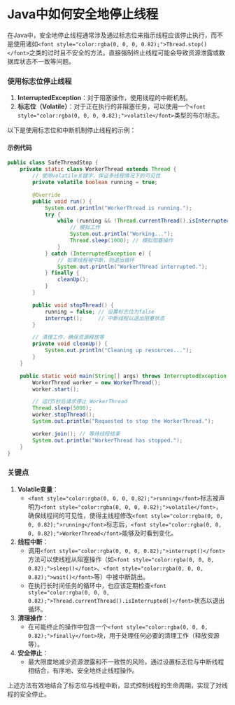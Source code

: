 # Java中如何安全地停止线程

<font style="color:rgba(0, 0, 0, 0.82);">在Java中，安全地停止线程通常涉及通过标志位来指示线程应该停止执行，而不是使用诸如</font>`<font style="color:rgba(0, 0, 0, 0.82);">Thread.stop()</font>`<font style="color:rgba(0, 0, 0, 0.82);">之类的过时且不安全的方法。直接强制终止线程可能会导致资源泄露或数据库状态不一致等问题。</font>

### <font style="color:rgba(0, 0, 0, 0.82);">使用标志位停止线程</font>
1. **<font style="color:rgba(0, 0, 0, 0.82);">InterruptedException</font>**<font style="color:rgba(0, 0, 0, 0.82);">：对于阻塞操作，使用线程的中断机制。</font>
2. **<font style="color:rgba(0, 0, 0, 0.82);">标志位（Volatile）</font>**<font style="color:rgba(0, 0, 0, 0.82);">：对于正在执行的非阻塞任务，可以使用一个</font>`<font style="color:rgba(0, 0, 0, 0.82);">volatile</font>`<font style="color:rgba(0, 0, 0, 0.82);">类型的布尔标志。</font>

<font style="color:rgba(0, 0, 0, 0.82);">以下是使用标志位和中断机制停止线程的示例：</font>

#### <font style="color:rgba(0, 0, 0, 0.82);">示例代码</font>
```java
public class SafeThreadStop {  
    private static class WorkerThread extends Thread {  
        // 使用volatile关键字，保证多线程情况下的可见性  
        private volatile boolean running = true;  

        @Override  
        public void run() {  
            System.out.println("WorkerThread is running.");  
            try {  
                while (running && !Thread.currentThread().isInterrupted()) {  
                    // 模拟工作  
                    System.out.println("Working...");  
                    Thread.sleep(1000); // 模拟阻塞操作  
                }  
            } catch (InterruptedException e) {  
                // 如果线程被中断，则退出循环  
                System.out.println("WorkerThread interrupted.");  
            } finally {  
                cleanUp();  
            }  
        }  

        public void stopThread() {  
            running = false; // 设置标志位为false  
            interrupt();     // 中断线程以退出阻塞状态  
        }  

        // 清理工作，确保资源释放等  
        private void cleanUp() {  
            System.out.println("Cleaning up resources...");  
        }  
    }  

    public static void main(String[] args) throws InterruptedException {  
        WorkerThread worker = new WorkerThread();  
        worker.start();  

        // 运行5秒后请求停止 WorkerThread  
        Thread.sleep(5000);  
        worker.stopThread();  
        System.out.println("Requested to stop the WorkerThread.");  

        worker.join(); // 等待线程结束  
        System.out.println("WorkerThread has stopped.");  
    }  
}
```

### <font style="color:rgba(0, 0, 0, 0.82);">关键点</font>
1. **<font style="color:rgba(0, 0, 0, 0.82);">Volatile变量</font>**<font style="color:rgba(0, 0, 0, 0.82);">：</font>
    - `<font style="color:rgba(0, 0, 0, 0.82);">running</font>`<font style="color:rgba(0, 0, 0, 0.82);">标志被声明为</font>`<font style="color:rgba(0, 0, 0, 0.82);">volatile</font>`<font style="color:rgba(0, 0, 0, 0.82);">，确保线程间的可见性，使得主线程修改</font>`<font style="color:rgba(0, 0, 0, 0.82);">running</font>`<font style="color:rgba(0, 0, 0, 0.82);">标志后，</font>`<font style="color:rgba(0, 0, 0, 0.82);">WorkerThread</font>`<font style="color:rgba(0, 0, 0, 0.82);">能够及时看到变化。</font>
2. **<font style="color:rgba(0, 0, 0, 0.82);">线程中断</font>**<font style="color:rgba(0, 0, 0, 0.82);">：</font>
    - <font style="color:rgba(0, 0, 0, 0.82);">调用</font>`<font style="color:rgba(0, 0, 0, 0.82);">interrupt()</font>`<font style="color:rgba(0, 0, 0, 0.82);">方法可以使线程从阻塞操作（如</font>`<font style="color:rgba(0, 0, 0, 0.82);">sleep()</font>`<font style="color:rgba(0, 0, 0, 0.82);">、</font>`<font style="color:rgba(0, 0, 0, 0.82);">wait()</font>`<font style="color:rgba(0, 0, 0, 0.82);">等）中被中断跳出。</font>
    - <font style="color:rgba(0, 0, 0, 0.82);">在执行长时间任务的循环中，也应该定期检查</font>`<font style="color:rgba(0, 0, 0, 0.82);">Thread.currentThread().isInterrupted()</font>`<font style="color:rgba(0, 0, 0, 0.82);">状态以退出循环。</font>
3. **<font style="color:rgba(0, 0, 0, 0.82);">清理操作</font>**<font style="color:rgba(0, 0, 0, 0.82);">：</font>
    - <font style="color:rgba(0, 0, 0, 0.82);">在可能终止的操作中包含一个</font>`<font style="color:rgba(0, 0, 0, 0.82);">finally</font>`<font style="color:rgba(0, 0, 0, 0.82);">块，用于处理任何必要的清理工作（释放资源等）。</font>
4. **<font style="color:rgba(0, 0, 0, 0.82);">安全停止</font>**<font style="color:rgba(0, 0, 0, 0.82);">：</font>
    - <font style="color:rgba(0, 0, 0, 0.82);">最大限度地减少资源泄露和不一致性的风险，通过设置标志位与中断线程相结合，有序地、安全地终止线程操作。</font>

<font style="color:rgba(0, 0, 0, 0.82);">上述方法有效地结合了标志位与线程中断，显式控制线程的生命周期，实现了对线程的安全停止。</font>

